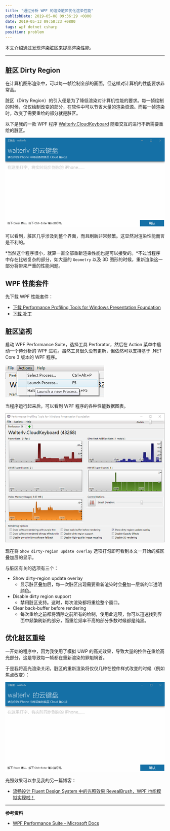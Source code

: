 ```yaml
---
title: "通过分析 WPF 的渲染脏区优化渲染性能"
publishDate: 2019-05-08 09:36:29 +0800
date: 2019-05-13 09:50:23 +0800
tags: wpf dotnet csharp
position: problem
---
```


本文介绍通过发现渲染脏区来提高渲染性能。

---

<div id="toc"></div>

## 脏区 Dirty Region

在计算机图形渲染中，可以每一帧绘制全部的画面，但这样对计算机的性能要求非常高。

脏区（Dirty Region）的引入便是为了降低渲染对计算机性能的要求。每一帧绘制的时候，仅仅绘制改变的部分，在软件中可以节省大量的渲染资源。而每一帧渲染时，改变了需要重绘的部分就是脏区。

以下是我的一款 WPF 程序 [Walterlv.CloudKeyboard](https://github.com/walterlv/Walterlv.CloudKeyboard) 随着交互的进行不断需要重绘的脏区。

![较多的脏区](/static/posts/2019-05-07-uncontrollable-dirty-region.gif)

可以看到，脏区几乎涉及到整个界面，而且刷新非常频繁。这显然对渲染性能而言是不利的。

*当然这个程序很小，就算一直全部重新渲染性能也是可以接受的。*不过当程序中存在比较复杂的部分，如大量的 `Geometry` 以及 3D 图形的时候，重新渲染这一部分将带来严重的性能问题。

## WPF 性能套件

先下载 WPF 性能套件：

- [下载 Performance Profiling Tools for Windows Presentation Foundation](https://download.microsoft.com/download/A/6/A/A6AC035D-DA3F-4F0C-ADA4-37C8E5D34E3D/setup/WinSDKPerformanceToolKit_amd64/wpt_x64.msi)
- [下载 补丁](https://download.microsoft.com/download/1/8/9/189A7832-49D8-4978-85E8-3DFFF44E6C04/WpfPerf_timezone_patch.msp)

## 脏区监视

启动 WPF Performance Suite，选择工具 Perforator，然后在 Action 菜单中启动一个待分析的 WPF 进程。虽然工具很久没有更新，但依然可以支持基于 .NET Core 3 版本的 WPF 程序。

![启动一个进程](/static/posts/2019-05-08-09-00-36.png)

当程序运行起来后，可以看到 WPF 程序的各种性能数据图表。

![WPF 性能收集工具](/static/posts/2019-05-08-08-59-08.png)

现在将 `Show dirty-region update overlay` 选项打勾即可看到本文一开始的脏区叠加层的显示。

与脏区有关的选项有三个：

- Show dirty-region update overlay
    - 显示脏区叠加层，每一次脏区出现需要重新渲染时会叠加一层新的半透明颜色。
- Disable dirty region support
    - 禁用脏区支持。这时，每次渲染都将重绘整个窗口。
- Clear back-buffer before rendering
    - 每次重绘之前都将清除之前所有的绘制，使用此选项，你可以迅速找到界面中频繁刷新的部分，而重绘频率不高的部分多数时候都是纯黑。

## 优化脏区重绘

一开始的程序中，因为我使用了模拟 UWP 的高光效果，导致大量的控件在重绘高光部分，这是导致每一帧都在重新渲染的罪魁祸首。

于是我将高光渲染关闭，脏区的重新渲染将仅仅几种在控件样式改变的时候（例如焦点改变）：

![稍微正常一点的脏区](/static/posts/2019-05-08-controllable-dirty-region.gif)

光照效果可以参见我的另一篇博客：

- [流畅设计 Fluent Design System 中的光照效果 RevealBrush，WPF 也能模拟实现啦！](/post/fluent-design-reveal-brush-in-wpf)

<!-- ## 性能优化建议

如果你希望重绘的脏区面积更少，那么建议：

1. 不要频繁修改面积太大的元素（例如像我这样调整一个大面积元素的边框颜色，这样整个大面积元素都会成为脏区）
1. 尽量将频繁修改的大面积元素拆分成多个小面积 Visual -->

---

**参考资料**

- [WPF Performance Suite - Microsoft Docs](https://docs.microsoft.com/en-us/previous-versions/aa969767(v=vs.110))
